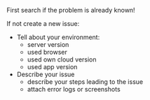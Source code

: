 First search if the problem is already known!

If not create a new issue:

* Tell about your environment:
  * server version
  * used browser
  * used own cloud version
  * used app version
* Describe your issue
  * describe your steps leading to the issue
  * attach error logs or screenshots
